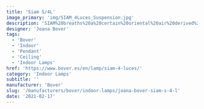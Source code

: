 ```yaml
---
title: 'Siam S/4L'
image_primary: 'img/SIAM_4Luces_Suspension.jpg'
description: 'SIAM%20breaths%20a%20certain%20oriental%20air%20derived%20from%20the%20inverted%20shade.%20It%20takes%20its%20essence%20from%20MEI%20and%20offers%20a%20soft%20cascading%20light.%20These%20luminaires%20can%20be%20grouped%20in%20varying%20compositions%2C%20superposing%20shades%20partially%20one%20over%20the%20other%2C%20and%20creating%20a%20perfect%20mural%20for%20any%20space.'
designer: 'Joana Bover'
tags:
  - 'Bover'
  - 'Indoor'
  - 'Pendant'
  - 'Ceiling'
  - 'Indoor Lamps'
href: 'https://www.bover.es/en/lamp/siam-4-luces/'
category: 'Indoor Lamps'
subtitle: ''
manufacturer: 'Bover'
slug: '/manufacturers/bover/indoor-lamps/joana-bover-siam-s-4-l'
date: '2021-02-17'
---
```

